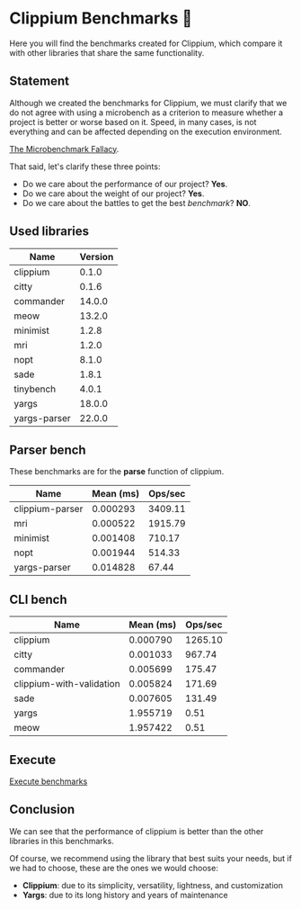 
# Clippium Benchmarks  🚀

Here you will find the benchmarks created for Clippium, which compare it with other libraries that share the same functionality.

## Statement

Although we created the benchmarks for Clippium, we must clarify that we do not agree with using a microbench as a criterion to measure whether a project is better or worse based on it. 
Speed, in many cases, is not everything and can be affected depending on the execution environment.

[The Microbenchmark Fallacy](https://sindresorhus.com/blog/micro-benchmark-fallacy).

That said, let's clarify these three points:

- Do we care about the performance of our project? **Yes**.
- Do we care about the weight of our project? **Yes**.
- Do we care about the battles to get the best *benchmark*? **NO**.

## Used libraries

| Name | Version |
|--------|---------|
| clippium | 0.1.0 |
| citty | 0.1.6 |
| commander | 14.0.0 |
| meow | 13.2.0 |
| minimist | 1.2.8 |
| mri | 1.2.0 |
| nopt | 8.1.0 |
| sade | 1.8.1 |
| tinybench | 4.0.1 |
| yargs | 18.0.0 |
| yargs-parser | 22.0.0 |

## Parser bench

These benchmarks are for the **parse** function of clippium.

| Name | Mean (ms) | Ops/sec |
|------|-----------|---------|
| clippium-parser | 0.000293 | 3409.11 |
| mri | 0.000522 | 1915.79 |
| minimist | 0.001408 | 710.17 |
| nopt | 0.001944 | 514.33 |
| yargs-parser | 0.014828 | 67.44 |

## CLI bench

| Name | Mean (ms) | Ops/sec |
|------|-----------|---------|
| clippium | 0.000790 | 1265.10 |
| citty | 0.001033 | 967.74 |
| commander | 0.005699 | 175.47 |
| clippium-with-validation | 0.005824 | 171.69 |
| sade | 0.007605 | 131.49 |
| yargs | 1.955719 | 0.51 |
| meow | 1.957422 | 0.51 |

## Execute

[Execute benchmarks](https://github.com/pigeonposse/clippium/tree/main/packages/bench)

## Conclusion

We can see that the performance of clippium is better than the other libraries in this benchmarks.

Of course, we recommend using the library that best suits your needs, but if we had to choose, these are the ones we would choose:

- **Clippium**: due to its simplicity, versatility, lightness, and customization
- **Yargs**: due to its long history and years of maintenance

